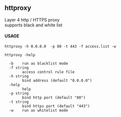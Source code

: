 ## httproxy

Layer 4 http / HTTPS proxy  
supports black and white list

#### USAGE
```shell
httproxy -h 0.0.0.0  -p 80 -t 443 -f access.list -w
```
```shell
httproxy -help

  -b	run as blacklist mode
  -f string
    	access control rule file
  -h string
    	bind address (default "0.0.0.0")
  -help
    	help
  -p string
    	bind http port (default "80")
  -t string
    	bind https port (default "443")
  -w	run as whitelist mode
```